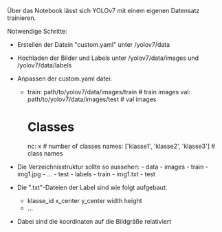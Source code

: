 Über das Notebook lässt sich YOLOv7 mit einem eigenen Datensatz trainieren. 

Notwendige Schritte:
  - Erstellen der Datein "custom.yaml" unter /yolov7/data
  - Hochladen der Bilder und Labels unter /yolov7/data/images und /yolov7/data/labels
  - Anpassen der custom.yaml datei:
      -   train: path/to/yolov7/data/images/train # train images
          val: path/to/yolov7/data/images/test # val images
          
          # Classes
          nc: x  # number of classes
          names: ['klasse1', 'klasse2', 'klasse3']  # class names
  - Die Verzeichnisstruktur sollte so aussehen:
        - data
            - images
                - train
                    - img1.jpg
                    - ...
                - test
            - labels
                - train
                    - img1.txt
                - test

  - Die ".txt"-Dateien der Label sind wie folgt aufgebaut:
      - klasse_id x_center y_center width height
      - ...
  - Dabei sind die koordinaten auf die Bildgräße relativiert
